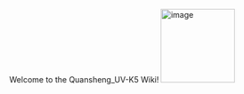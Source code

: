 Welcome to the Quansheng_UV-K5 Wiki!
<img width="133" alt="image" src="https://github.com/ludwich66/Quansheng_UV-K5_Firmware/assets/12202733/43221856-d215-400d-af2d-632bdb17d777">
